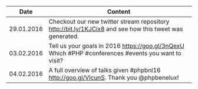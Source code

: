 | Date       | Content                                                                                                                                      |
| ---------- | -------------------------------------------------------------------------------------------------------------------------------------------- |
| 29.01.2016 | Checkout our new twitter stream repository http://bit.ly/1KJCix8 and see how this tweet was generated.                                       |
| 03.02.2016 | Tell us your goals in 2016 https://goo.gl/3nQexU Which #PHP #conferences #events you want to visit?
| 04.02.2016 | A full overview of talks given #phpbnl16 http://goo.gl/VIcunS. Thank you @phpbenelux!